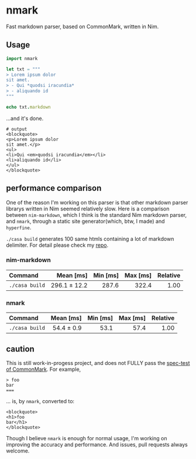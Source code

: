 # nmark

Fast markdown parser, based on CommonMark, written in Nim.

## Usage

```nim
import nmark

let txt = """
> Lorem ipsum dolor
sit amet.
> - Qui *quodsi iracundia*
> - aliquando id
"""

echo txt.markdown
```
...and it's done.

```
# output
<blockquote>
<p>Lorem ipsum dolor
sit amet.</p>
<ul>
<li>Qui <em>quodsi iracundia</em></li>
<li>aliquando id</li>
</ul>
</blockquote>
```

## performance comparison
One of the reason I'm working on this parser is that other markdown parser librarys written in Nim seemed relatively slow. Here is a comparison between `nim-markdown`, which I think is the standard Nim markdown parser, and `nmark`, through a static site generator(which, btw, I made) and `hyperfine`.

`./casa build` generates 100 same htmls containing a lot of markdown delimiter. For detail please check my [repo](https://github.com/kyoheiu/Casa).

### nim-markdown
| Command | Mean [ms] | Min [ms] | Max [ms] | Relative |
|:---|---:|---:|---:|---:|
| `./casa build` | 296.1 ± 12.2 | 287.6 | 322.4 | 1.00 |

### nmark
| Command | Mean [ms] | Min [ms] | Max [ms] | Relative |
|:---|---:|---:|---:|---:|
| `./casa build` | 54.4 ± 0.9 | 53.1 | 57.4 | 1.00 |

## caution
This is still work-in-progess project, and does not FULLY pass the [spec-test of CommonMark](https://spec.commonmark.org/0.29/). For example,

```
> foo
bar
===
```

... is, by `nmark`, converted to:

```
<blockquote>
<h1>foo
bar</h1>
</blockquote>
```

Though I believe `nmark` is enough for normal usage, I'm working on improving the accuracy and performance. And issues, pull requests always welcome.
